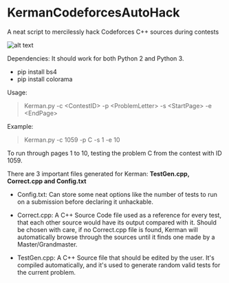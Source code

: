 # KermanCodeforcesAutoHack
A neat script to mercilessly hack Codeforces C++ sources during contests

![alt text](https://raw.githubusercontent.com/MoonfireSeco/Kerman/Example.png)

Dependencies:
It should work for both Python 2 and Python 3.
- pip install bs4
- pip install colorama

Usage:
> Kerman.py -c \<ContestID\> -p \<ProblemLetter\> -s \<StartPage\> -e \<EndPage\>

Example:
> Kerman.py -c 1059 -p C -s 1 -e 10

To run through pages 1 to 10, testing the problem C from the contest with ID 1059.

There are 3 important files generated for Kerman: **TestGen.cpp, Correct.cpp and Config.txt**

- Config.txt: Can store some neat options like the number of tests to run on a submission before declaring it unhackable.

- Correct.cpp: A C++ Source Code file used as a reference for every test, that each other source would have its output compared with it. Should be chosen with care, if no Correct.cpp file is found, Kerman will automatically browse through the sources until it finds one made by a Master/Grandmaster.

- TestGen.cpp: A C++ Source file that should be edited by the user. It's compiled automatically, and it's used to generate random valid tests for the current problem.
